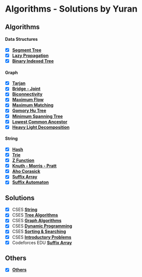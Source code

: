 # Algorithms - Solutions by Yuran

## Algorithms

#### Data Structures
+ [x] [**Segment Tree**](Algorithms/Data%20Structures/SegmentTree.cpp)
+ [x] [**Lazy Propagation**](Algorithms/Data%20Structures/LazyPropagation.cpp)
+ [x] [**Binary Indexed Tree**](Algorithms/Data%20Structures/Binary-Indexed-Tree.cpp)

#### Graph
+ [x] [**Tarjan**](Algorithms/Graph/Tarjan.cpp)
+ [x] [**Bridge - Joint**](Algorithms/Graph/Bridge%20-%20Joint.cpp)
+ [x] [**Biconnectivity**](Algorithms/Graph/Biconnectivity.cpp)
+ [x] [**Maximum Flow**](Algorithms/Graph/Flow)
+ [x] [**Maximum Matching**](Algorithms/Graph/Maximum%20Matching)
+ [x] [**Gomory Hu Tree**](https://github.com/yuran1811/Competitive-Programming/blob/main/C%2B%2B/OJ/VNOI/Practice/MCQUERY.cpp)
+ [x] [**Minimum Spanning Tree**](Algorithms/Graph/Kruskal.cpp)
+ [x] [**Lowest Common Ancestor**](Algorithms/Graph/Tree/LCA.cpp)
+ [x] [**Heavy Light Decomposition**](Algorithms/Graph/Tree/HLD_SegTree.cpp)

#### String
+ [x] [**Hash**](Algorithms/String/Hash.cpp)
+ [x] [**Trie**](Algorithms/String/Trie.cpp)
+ [x] [**Z Function**](Algorithms/String/Z_Function.cpp)
+ [x] [**Knuth - Morris - Pratt**](Algorithms/String/KMP(Knuth-Morris-Pratt).cpp)
+ [x] [**Aho Corasick**](Algorithms/String/Aho%20Corasick.cpp)
+ [x] [**Suffix Array**](Algorithms/String/Suffix%20Array.cpp)
+ [x] [**Suffix Automaton**](Algorithms/String/Suffix%20Automaton.cpp)

## Solutions
+ [x] CSES [**String**](Solutions/CSES/String)
+ [x] CSES [**Tree Algorithms**](Solutions/CSES/Tree%20Algorithms)
+ [x] CSES [**Graph Algorithms**](Solutions/CSES/Graph%20Algorithms)
+ [x] CSES [**Dynamic Programming**](Solutions/CSES/Dynamic%20Programming)
+ [x] CSES [**Sorting & Searching**](Solutions/CSES/Sorting%26Searching)
+ [x] CSES [**Introductory Problems**](Solutions/CSES/Introductory%20Problems)
+ [x] Codeforces EDU [**Suffix Array**](Solutions/Codeforces_Edu/Suffix%20Array)

## Others
+ [x] [**Others**](Others)
